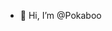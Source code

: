 - 👋 Hi, I’m @Pokaboo
<!---
Pokaboo/Pokaboo is a ✨ special ✨ repository because its `README.md` (this file) appears on your GitHub profile.
You can click the Preview link to take a look at your changes.
--->
